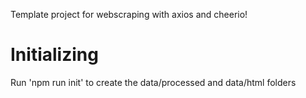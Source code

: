 Template project for webscraping with axios and cheerio!

# Initializing

Run 'npm run init' to create the data/processed and data/html folders
